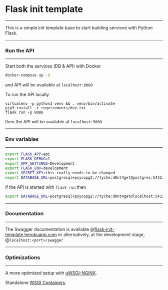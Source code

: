 # Flask init template
---------------------
This is a simple init template base to start building services with Python Flask.

---

### Run the API
---------------
Start both the services (DB & API) with Docker
```bash
docker-compose up -d
```
and API will be available at ```localhost:8080```

To run the API locally
```
virtualenv -p python3 venv && . venv/bin/activate
pip3 install -r requirements/dev.txt
flask run -p 8080
```
then the API will be available at ```localhost:5000```

---

### Env variables
--------------------
```bash
export FLASK_APP=api
export FLASK_DEBUG=1
export APP_SETTINGS=Development
export FLASK_ENV=development
export SECRET_KEY=this-really-needs-to-be-changed
export DATABASE_URL=postgresql+psycopg2://tyche:d0nt4get@postgres:5432/tyche
```
if the API is started with ```flask run``` then
```bash
export DATABASE_URL=postgresql+psycopg2://tyche:d0nt4get@localhost:5432/tyche
```

---

### Documentation
-----------------
The Swagger documentation is available @[flask-init-template.herokuapp.com](https://flask-init-template.herokuapp.com/swagger)
or alternatively, at the development stage, @```localhost:<port>/swagger```

---

### Optimizations
-----------------
A more optimized setup with [uWSGI-NGINX](https://flask.palletsprojects.com/en/1.1.x/deploying/uwsgi/).

Standalone [WSGI Containers](https://flask.palletsprojects.com/en/1.1.x/deploying/wsgi-standalone/).